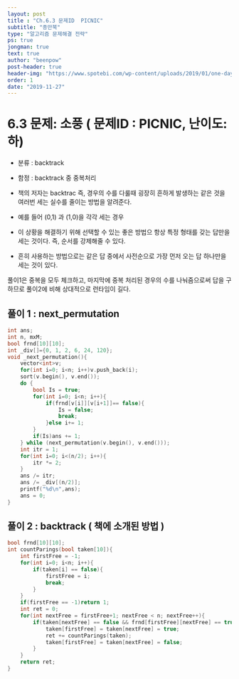 ```yaml
---
layout: post
title : "Ch.6.3 문제ID  PICNIC"
subtitle: "종만북"
type: "알고리즘 문제해결 전략"
ps: true
jongman: true
text: true
author: "beenpow"
post-header: true
header-img: "https://www.spotebi.com/wp-content/uploads/2019/01/one-day-day-one-workout-motivation-spotebi.jpg"
order: 1
date: "2019-11-27" 
---
```


# 6.3 문제: 소풍 ( 문제ID : PICNIC, 난이도: 하)
[algo]: <https://algospot.com/judge/problem/read/PICNIC>

- 분류 : backtrack
- 함정 : backtrack 중 중복처리

- 책의 저자는 backtrac 즉, 경우의 수를 다룰때 굉장히 흔하게 발생하는 같은 것을 여러번 세는 실수를 줄이는 방법을 알려준다.
- 예를 들어 (0,1) 과 (1,0)을 각각 세는 경우
- 이 상황을 해결하기 위해 선택할 수 있는 좋은 방법으 항상 특정 형태를 갖는 답만을 세는 것이다.
  즉, 순서를 강제해줄 수 있다.
- 흔히 사용하는 방법으로는 같은 답 중에서 사전순으로 가장 먼저 오는 답 하나만을 세는 것이 있다.

풀이1은 중복을 모두 체크하고, 마지막에 중복 처리된 경우의 수를 나눠줌으로써 답을 구하므로 풀이2에
비해 상대적으로 런타임이 길다.

## 풀이 1 : next_permutation

```cpp
int ans;
int n, mxM;
bool frnd[10][10];
int _div[]={0, 1, 2, 6, 24, 120};
void _next_permutation(){
    vector<int>v;
    for(int i=0; i<n; i++)v.push_back(i);
    sort(v.begin(), v.end());
    do {
        bool Is = true;
        for(int i=0; i<n; i++){
            if(frnd[v[i]][v[i+1]]== false){
                Is = false;
                break;
            }else i+= 1;
        }
        if(Is)ans += 1;
    } while (next_permutation(v.begin(), v.end()));
    int itr = 1;
    for(int i=0; i<(n/2); i++){
        itr *= 2;
    }
    ans /= itr;
    ans /= _div[(n/2)];
    printf("%d\n",ans);
    ans = 0;
}
```


## 풀이 2 : backtrack ( 책에 소개된 방법 )

```cpp
bool frnd[10][10];
int countParings(bool taken[10]){
    int firstFree = -1;
    for(int i=0; i<n; i++){
        if(taken[i] == false){
            firstFree = i;
            break;
        }
    }
    if(firstFree == -1)return 1;
    int ret = 0;
    for(int nextFree = firstFree+1; nextFree < n; nextFree++){
        if(taken[nextFree] == false && frnd[firstFree][nextFree] == true){
            taken[firstFree] = taken[nextFree] = true;
            ret += countParings(taken);
            taken[firstFree] = taken[nextFree] = false;
        }
    }
    return ret;
}
```

